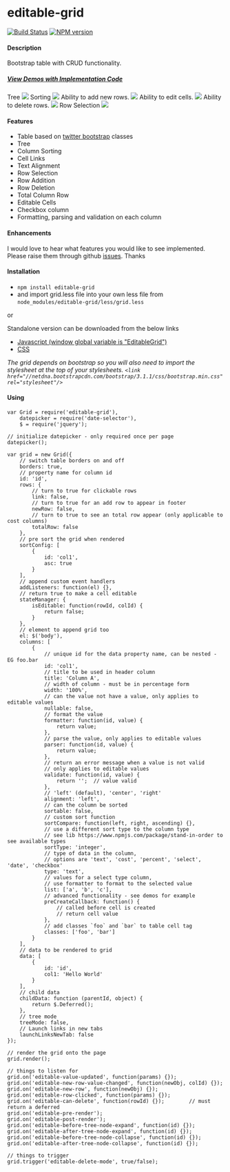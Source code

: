 editable-grid
==========

[![Build Status](https://travis-ci.org/skinnybrit51/editable-grid.svg?branch=master)](https://travis-ci.org/skinnybrit51/editable-grid)
[![NPM version](https://badge.fury.io/js/editable-grid.svg)](http://badge.fury.io/js/editable-grid)

#### Description

Bootstrap table with CRUD functionality.
##### [View Demos with Implementation Code](http://skinnybrit51.com/editable-grid "Demos")

Tree
![](http://skinnybrit51.com/images/editable-grid-tree.png)
Sorting
![](http://skinnybrit51.com/images/editable-grid.png)
Ability to add new rows.
![](http://skinnybrit51.com/images/editable-grid-new-row.png)
Ability to edit cells.
![](http://skinnybrit51.com/images/editable-grid-editable-cells.png)
Ability to delete rows.
![](http://skinnybrit51.com/images/editable-grid-delete-row.png)
Row Selection
![](http://skinnybrit51.com/images/editable-grid-row-selection.png)

#### Features

* Table based on [twitter bootstrap](http://getbootstrap.com/) classes
* Tree
* Column Sorting
* Cell Links
* Text Alignment
* Row Selection
* Row Addition
* Row Deletion
* Total Column Row
* Editable Cells
* Checkbox column
* Formatting, parsing and validation on each column

#### Enhancements

I would love to hear what features you would like to see implemented.  Please raise them through github [issues](https://github.com/skinnybrit51/editable-grid/issues).  Thanks

#### Installation

- ````npm install editable-grid````
- and import grid.less file into your own less file from  ````node_modules/editable-grid/less/grid.less````

or

Standalone version can be downloaded from the below links

* [Javascript (window global variable is "EditableGrid")](http://skinnybrit51.com/editable-grid/dist/editable_grid.min.js)
* [CSS](http://skinnybrit51.com/editable-grid/dist/editable_grid.min.css)

*The grid depends on bootstrap so you will also need to import the stylesheet at the top of your stylesheets.
```` <link href="//netdna.bootstrapcdn.com/bootstrap/3.1.1/css/bootstrap.min.css" rel="stylesheet"/> ````*

#### Using

````
var Grid = require('editable-grid'),
    datepicker = require('date-selector'),
    $ = require('jquery');

// initialize datepicker - only required once per page
datepicker();                                           

var grid = new Grid({
    // switch table borders on and off
    borders: true,
    // property name for column id
    id: 'id',                                           
    rows: {
        // turn to true for clickable rows
        link: false,
        // turn to true for an add row to appear in footer
        newRow: false,
        // turn to true to see an total row appear (only applicable to cost columns)                                          
        totalRow: false                                 
    },
    // pre sort the grid when rendered
    sortConfig: [                                       
        {
            id: 'col1',
            asc: true
        }
    ],
    // append custom event handlers
    addListeners: function(el) {},
    // return true to make a cell editable                          
    stateManager: {                                     
        isEditable: function(rowId, colId) {
            return false;
        }
    },
    // element to append grid too
    el: $('body'),                                      
    columns: [
        {
            // unique id for the data property name, can be nested - EG foo.bar
            id: 'col1',
            // title to be used in header column
            title: 'Column A',
            // width of column - must be in percentage form                           
            width: '100%',
            // can the value not have a value, only applies to editable values
            nullable: false,
            // format the value
            formatter: function(id, value) {            
                return value;
            },
            // parse the value, only applies to editable values            
            parser: function(id, value) {               
                return value;
            },
            // return an error message when a value is not valid
            // only applies to editable values
            validate: function(id, value) {             
                return '';  // value valid
            },
            // 'left' (default), 'center', 'right'
            alignment: 'left',
            // can the column be sorted                          
            sortable: false,
            // custom sort function
            sortCompare: function(left, right, ascending) {},
            // use a different sort type to the column type
            // see lib https://www.npmjs.com/package/stand-in-order to see available types
            sortType: 'integer',
            // type of data in the column,
            // options are 'text', 'cost', 'percent', 'select', 'date', 'checkbox'
            type: 'text',                               
            // values for a select type column,
            // use formatter to format to the selected value            
            list: ['a', 'b', 'c'],                      
            // advanced functionality - see demos for example
            preCreateCallback: function() {             
                // called before cell is created
                // return cell value
            },
            // add classes `foo` and `bar` to table cell tag
            classes: ['foo', 'bar']
        }
    ],
    // data to be rendered to grid
    data: [                                             
        {
            id: 'id',
            col1: 'Hello World'
        }
    ],
    // child data
    childData: function (parentId, object) {
        return $.Deferred();
    },
    // tree mode
    treeMode: false,
    // Launch links in new tabs
    launchLinksNewTab: false
});

// render the grid onto the page
grid.render();      

// things to listen for
grid.on('editable-value-updated', function(params) {});
grid.on('editable-new-row-value-changed', function(newObj, colId) {});
grid.on('editable-new-row', function(newObj) {});
grid.on('editable-row-clicked', function(params) {});
grid.on('editable-can-delete', function(rowId) {});        // must return a deferred
grid.on('editable-pre-render');
grid.on('editable-post-render');
grid.on('editable-before-tree-node-expand', function(id) {});
grid.on('editable-after-tree-node-expand', function(id) {});
grid.on('editable-before-tree-node-collapse', function(id) {});
grid.on('editable-after-tree-node-collapse', function(id) {});

// things to trigger
grid.trigger('editable-delete-mode', true/false);

````
